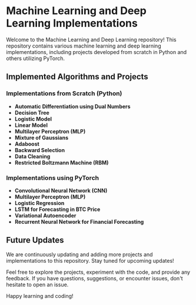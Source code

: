 # Machine Learning and Deep Learning Implementations

Welcome to the Machine Learning and Deep Learning repository! This repository contains various machine learning and deep learning implementations, including projects developed from scratch in Python and others utilizing PyTorch.

## Implemented Algorithms and Projects

### Implementations from Scratch (Python)

- **Automatic Differentiation using Dual Numbers**
- **Decision Tree**
- **Logistic Model**
- **Linear Model**
- **Multilayer Perceptron (MLP)**
- **Mixture of Gaussians**
- **Adaboost**
- **Backward Selection**
- **Data Cleaning**
- **Restricted Boltzmann Machine (RBM)**

### Implementations using PyTorch

- **Convolutional Neural Network (CNN)**
- **Multilayer Perceptron (MLP)**
- **Logistic Regression**
- **LSTM for Forecasting in BTC Price**
- **Variational Autoencoder**
- **Recurrent Neural Network for Financial Forecasting**

## Future Updates

We are continuously updating and adding more projects and implementations to this repository. Stay tuned for upcoming updates!

Feel free to explore the projects, experiment with the code, and provide any feedback. If you have questions, suggestions, or encounter issues, don't hesitate to open an issue.

Happy learning and coding!




